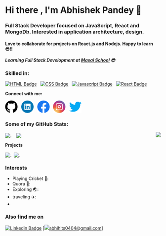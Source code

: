 # Hi there , I'm Abhishek Pandey :wave:
### Full Stack Developer focused on JavaScript, React and MongoDb. Interested in application architecture, design.
#### Love to collaborate for projects on React.js and Nodejs. Happy to learn :sunglasses:!!
##### Learning Full Stack Development at [Masai School](masaischool.com) :sunglasses:
### **Skilled in:**
[![HTML Badge](https://img.shields.io/badge/HTML-orange?style=for-the-badge&labelColor=black&logo=html5&logoColor=orange)](#)  &nbsp; [![CSS Badge](https://img.shields.io/badge/CSS-blue?style=for-the-badge&labelColor=black&logo=css3&logoColor=blue)](#) &nbsp; [![Javascript Badge](https://img.shields.io/badge/-Javascript-F0DB4F?style=for-the-badge&labelColor=black&logo=javascript&logoColor=F0DB4F)](#)  &nbsp; [![React Badge](https://img.shields.io/badge/-React-61DBFB?style=for-the-badge&labelColor=black&logo=react&logoColor=61DBFB)](#)

**Connect with me:**

[<img src='https://raw.githubusercontent.com/surajahirwar/Suraj_Ahirwar/main/github.png' alt='github' height='40'>](https://github.com/abhi72181)  &nbsp; [<img src='https://raw.githubusercontent.com/surajahirwar/Suraj_Ahirwar/main/linkedin.png' alt='linkedin' height='40'>](https://www.linkedin.com/in/abhishek-rishikant-pandey/)  &nbsp; [<img src='https://raw.githubusercontent.com/surajahirwar/Suraj_Ahirwar/main/facebook-logo-2019.png' alt='facebook' height='40'>](https://www.facebook.com/profile.php?id=100002983253911)  &nbsp; [<img src='https://raw.githubusercontent.com/surajahirwar/Suraj_Ahirwar/main/instagram.png' alt='instagram' height='40'>](https://www.instagram.com/abhi_hits/)  &nbsp; [<img src='https://github.com/surajahirwar/Suraj_Ahirwar/blob/main/twitter.png?raw=true' alt='twitter' height='40'>](https://twitter.com/AbhiPan27650013)

### **Some of my GitHub Stats:**

<a href="#">
  <img class="left" align="center" src="https://github-readme-stats.vercel.app/api?username=abhi72181&show_icons=true&theme=radical" />
</a> &nbsp
<a  href="#">
  <img align="right" src="https://github-readme-stats.vercel.app/api/top-langs/?username=abhi72181&show_icons=true&theme=radical" />
</a> &nbsp
<a href="#">
  <img align="center" src="https://activity-graph.herokuapp.com/graph?username=abhi72181&theme=rogue" height="400" />
</a>

**Projects**

<a href="https://github.com/abhi72181/mamaearth-clone">
  <img align="center" src="https://github-readme-stats.vercel.app/api/pin/?username=abhi72181&repo=mamaearth-clone" />
</a> &nbsp;

<a href="https://github.com/abhi72181/fabbag-clone">
  <img align="center" src="https://github-readme-stats.vercel.app/api/pin/?username=abhi72181&repo=fabbag-clone" />
</a> &nbsp;

<!-- <a href="https://github.com/surajahirwar/shoppingweb">
  <img align="center" src="https://github-readme-stats.vercel.app/api/pin/?username=surajahirwar&repo=shoppingweb" />
</a>   &nbsp; <a href="https://github.com/surajahirwar/LibreTranslate">
  <img align="center" src="https://github-readme-stats.vercel.app/api/pin/?username=surajahirwar&repo=LibreTranslate" />
</a> -->

### **Interests**

- Playing Cricket 🏏:
- Quora :iphone::
- Exploring :earth_asia::
- traveling :airplane::
- 
### **Also find me on**

[![Linkedin Badge](https://img.shields.io/badge/-LinkedIn-0e76a8?style=flat-square&logo=Linkedin&logoColor=white)](www.linkedin.com/in/abhishek-rishikant-pandey/) [<img src="https://icon-library.com/images/small-email-icon/small-email-icon-11.jpg" width="25px">abhihits0404@gmail.com]
<!--
**surajahirwar/surajahirwar** is a :sparkles: _special_ :sparkles: repository because its `README.md` (this file) appears on your GitHub profile.
Here are some ideas to get you started:
- :telescope: I’m currently working on ...
- :seedling: I’m currently learning ...
- :dancers: I’m looking to collaborate on ...
- :thinking_face: I’m looking for help with ...
- :speech_balloon: Ask me about ...
- :mailbox: How to reach me: ...
- :smile: Pronouns: ...
- :zap: Fun fact: ...
-->
